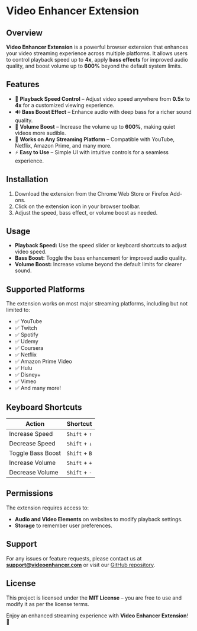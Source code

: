 # Video Enhancer Extension

## Overview
**Video Enhancer Extension** is a powerful browser extension that enhances your video streaming experience across multiple platforms. It allows users to control playback speed up to **4x**, apply **bass effects** for improved audio quality, and boost volume up to **600%** beyond the default system limits.

## Features
- 🎥 **Playback Speed Control** – Adjust video speed anywhere from **0.5x** to **4x** for a customized viewing experience.
- 🔊 **Bass Boost Effect** – Enhance audio with deep bass for a richer sound quality.
- 📢 **Volume Boost** – Increase the volume up to **600%**, making quiet videos more audible.
- 🎯 **Works on Any Streaming Platform** – Compatible with YouTube, Netflix, Amazon Prime, and many more.
- ⚡ **Easy to Use** – Simple UI with intuitive controls for a seamless experience.

## Installation
1. Download the extension from the Chrome Web Store or Firefox Add-ons.
2. Click on the extension icon in your browser toolbar.
3. Adjust the speed, bass effect, or volume boost as needed.

## Usage
- **Playback Speed:** Use the speed slider or keyboard shortcuts to adjust video speed.
- **Bass Boost:** Toggle the bass enhancement for improved audio quality.
- **Volume Boost:** Increase volume beyond the default limits for clearer sound.

## Supported Platforms
The extension works on most major streaming platforms, including but not limited to:
- ✅ YouTube
- ✅ Twitch
- ✅ Spotify
- ✅ Udemy
- ✅ Coursera
- ✅ Netflix
- ✅ Amazon Prime Video
- ✅ Hulu
- ✅ Disney+
- ✅ Vimeo
- ✅ And many more!

## Keyboard Shortcuts
| Action | Shortcut |
|--------|----------|
| Increase Speed | `Shift` + `↑` |
| Decrease Speed | `Shift` + `↓` |
| Toggle Bass Boost | `Shift` + `B` |
| Increase Volume | `Shift` + `+` |
| Decrease Volume | `Shift` + `-` |

## Permissions
The extension requires access to:
- **Audio and Video Elements** on websites to modify playback settings.
- **Storage** to remember user preferences.

## Support
For any issues or feature requests, please contact us at **support@videoenhancer.com** or visit our [GitHub repository](https://github.com/your-repo/video-enhancer-extension).

## License
This project is licensed under the **MIT License** – you are free to use and modify it as per the license terms.

Enjoy an enhanced streaming experience with **Video Enhancer Extension**! 🚀

